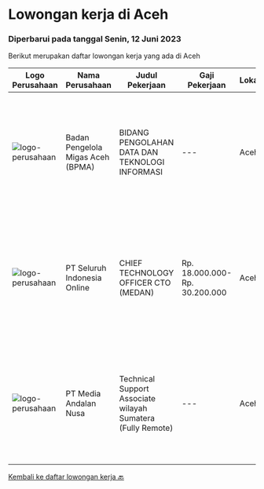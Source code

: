 
  # Lowongan kerja di Aceh

  ### Diperbarui pada tanggal Senin, 12 Juni 2023

  Berikut merupakan daftar lowongan kerja yang ada di Aceh

  |Logo Perusahaan | Nama Perusahaan | Judul Pekerjaan | Gaji Pekerjaan | Lokasi | Deskripsi | Tanggal diunggah | Pranala |
  | -------------- | --------------- | --------------- | --------- | --------- | -------------- | ------- | ----------- |
  |![logo-perusahaan](https://i.ibb.co/sqvTCh9/112815900-stock-vector-no-image-available-icon-flat-vector.webp)|Badan Pengelola Migas Aceh (BPMA)|BIDANG PENGOLAHAN DATA DAN TEKNOLOGI INFORMASI|---|Aceh|Deskripsi Pekerjaan: Bertugas sebagai penghubung antara bisnis area dan teknologi area Bertanggung jawab dalam mengelola data baik di internal BPMA...|Jumat, 02 Juni 2023|https://www.jobstreet.co.id/id/job/bidang-pengolahan-data-dan-teknologi-informasi-4356860?token=0~9afd7c1f-c5f7-4ed1-9237-c2cb05b62fe0&sectionRank=1&jobId=jobstreet-id-job-4356860|
|![logo-perusahaan](https://image-service-cdn.seek.com.au/c768f0670f8f8212da7de609b6af9d0b2e5134cc/ee4dce1061f3f616224767ad58cb2fc751b8d2dc)|PT Seluruh Indonesia Online|CHIEF TECHNOLOGY OFFICER CTO (MEDAN)|Rp. 18.000.000-Rp. 30.200.000|Aceh|Memiliki pengalaman leadership sebagai Manager sebelumnya.Back End Engineer1. Memiliki pengalaman dalam membangun RESTful APIs2. Menguasai bahasa...|Senin, 29 Mei 2023|https://www.jobstreet.co.id/id/job/chief-technology-officer-cto-medan-4350731?token=0~9afd7c1f-c5f7-4ed1-9237-c2cb05b62fe0&sectionRank=2&jobId=jobstreet-id-job-4350731|
|![logo-perusahaan](https://image-service-cdn.seek.com.au/0d02503a566e908a8dd395afba4eec4e9415d07e/ee4dce1061f3f616224767ad58cb2fc751b8d2dc)|PT Media Andalan Nusa|Technical Support Associate wilayah Sumatera (Fully Remote)|---|Aceh|Job Description: Melaksanakan survey Melaksanakan instalasi atau pemasangan jaringan Handling and Troubleshooting Melaksanakan maintenance atau...|Kamis, 25 Mei 2023|https://www.jobstreet.co.id/id/job/technical-support-associate-wilayah-sumatera-fully-remote-4346997?token=0~9afd7c1f-c5f7-4ed1-9237-c2cb05b62fe0&sectionRank=3&jobId=jobstreet-id-job-4346997|


  [Kembali ke daftar lowongan kerja 🔙](../README.md#daftar-lowongan-kerja)
  